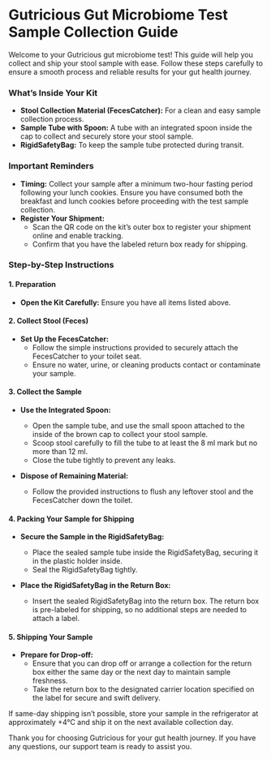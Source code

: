# Gutricious Gut Microbiome Test Sample Collection Guide

Welcome to your Gutricious gut microbiome test! This guide will help you collect and ship your stool sample with ease. Follow these steps carefully to ensure a smooth process and reliable results for your gut health journey.

### What’s Inside Your Kit

- **Stool Collection Material (FecesCatcher):** For a clean and easy sample collection process.
- **Sample Tube with Spoon:** A tube with an integrated spoon inside the cap to collect and securely store your stool sample.
- **RigidSafetyBag:** To keep the sample tube protected during transit.

### Important Reminders

- **Timing:** Collect your sample after a minimum two-hour fasting period following your lunch cookies. Ensure you have consumed both the breakfast and lunch cookies before proceeding with the test sample collection.
- **Register Your Shipment:**
  - Scan the QR code on the kit’s outer box to register your shipment online and enable tracking.
  - Confirm that you have the labeled return box ready for shipping.

### Step-by-Step Instructions

#### 1. Preparation

- **Open the Kit Carefully:** Ensure you have all items listed above.

#### 2. Collect Stool (Feces)

- **Set Up the FecesCatcher:**
  - Follow the simple instructions provided to securely attach the FecesCatcher to your toilet seat.
  - Ensure no water, urine, or cleaning products contact or contaminate your sample.

#### 3. Collect the Sample

- **Use the Integrated Spoon:**
  - Open the sample tube, and use the small spoon attached to the inside of the brown cap to collect your stool sample.
  - Scoop stool carefully to fill the tube to at least the 8 ml mark but no more than 12 ml.
  - Close the tube tightly to prevent any leaks.

- **Dispose of Remaining Material:**
  - Follow the provided instructions to flush any leftover stool and the FecesCatcher down the toilet.

#### 4. Packing Your Sample for Shipping

- **Secure the Sample in the RigidSafetyBag:**
  - Place the sealed sample tube inside the RigidSafetyBag, securing it in the plastic holder inside.
  - Seal the RigidSafetyBag tightly.

- **Place the RigidSafetyBag in the Return Box:**
  - Insert the sealed RigidSafetyBag into the return box. The return box is pre-labeled for shipping, so no additional steps are needed to attach a label.

#### 5. Shipping Your Sample

- **Prepare for Drop-off:**
  - Ensure that you can drop off or arrange a collection for the return box either the same day or the next day to maintain sample freshness.
  - Take the return box to the designated carrier location specified on the label for secure and swift delivery.

If same-day shipping isn’t possible, store your sample in the refrigerator at approximately +4°C and ship it on the next available collection day.

Thank you for choosing Gutricious for your gut health journey. If you have any questions, our support team is ready to assist you.

